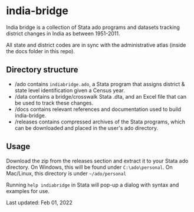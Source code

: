 # india-bridge

India bridge is a collection of Stata ado programs and datasets tracking district changes in India as between 1951-2011.

All state and district codes are in sync with the administrative atlas (inside the docs folder in this repo).

## Directory structure

- /ado contains `indiabridge.ado`, a Stata program that assigns district & state level identification given a Census year.
- /data contains a bridge/crosswalk Stata .dta, and an Excel file that can be used to track these changes.
- /docs contains relevant references and documentation used to build india-bridge.
- /releases contains compressed archives of the Stata programs, which can be downloaded and placed in the user's ado directory.

## Usage
Download the zip from the releases section and extract it to your Stata ado directory.
On Windows, this will be found under `C:\ado\personal`.
On Mac/Linux, this directory is under `~/ado/personal`

Running `help indiabridge` in Stata will pop-up a dialog with syntax and examples for use.

Last updated: Feb 01, 2022
